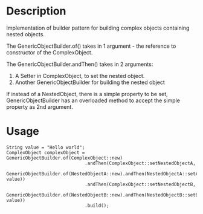 # Description
Implementation of builder pattern for building complex objects containing nested objects. 

The GenericObjectBuilder.of() takes in 1 argument - the reference to constructor of the ComplexObject.

The GenericObjectBuilder.andThen() takes in 2 arguments:
  1. A Setter in ComplexObject, to set the nested object.
  2. Another GenericObjectBuilder for building the nested object

If instead of a NestedObject, there is a simple property to be set, GenericObjectBuilder has an overloaded method to accept the simple property as 2nd argument.

# Usage

```
String value = "Hello world";
ComplexObject complexObject = GenericObjectBuilder.of(ComplexObject::new)
                             .andThen(ComplexObject::setNestedObjectA,
                                      GenericObjectBuilder.of(NestedObjectA::new).andThen(NestedObjectA::setA, value))
                             .andThen(ComplexObject::setNestedObjectB,
                                     GenericObjectBuilder.of(NestedObjectB::new).andThen(NestedObjectB::setB, value))
                             .build();
```                           
                           
                        
                
